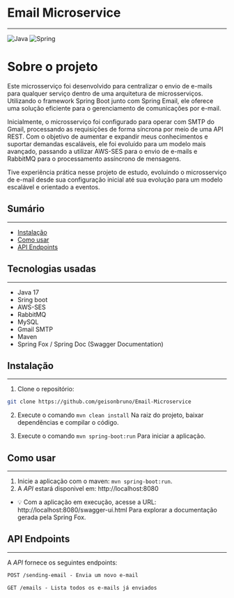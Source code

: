 # Email Microservice


***
![Java](https://img.shields.io/badge/java-%23ED8B00.svg?style=for-the-badge&logo=openjdk&logoColor=white)
![Spring](https://img.shields.io/badge/spring-%236DB33F.svg?style=for-the-badge&logo=spring&logoColor=white)

# Sobre o projeto

Este microsserviço foi desenvolvido para centralizar o envio de e-mails para qualquer serviço dentro de uma arquitetura de microsserviços. Utilizando o framework Spring Boot junto com Spring Email, ele oferece uma solução eficiente para o gerenciamento de comunicações por e-mail.

Inicialmente, o microsserviço foi configurado para operar com SMTP do Gmail, processando as requisições de forma síncrona por meio de uma API REST. Com o objetivo de aumentar e expandir meus conhecimentos e suportar demandas escaláveis, ele foi evoluído para um modelo mais avançado, passando a utilizar AWS-SES para o envio de e-mails e RabbitMQ para o processamento assíncrono de mensagens.

Tive experiência prática nesse projeto de estudo, evoluindo o microsserviço de e-mail desde sua configuração inicial até sua evolução para um modelo escalável e orientado a eventos.

## Sumário 
***
- [Instalação](#instalação)
- [Como usar](#como-usar)
- [API Endpoints](#api-endpoints)

## Tecnologias usadas
***

- Java 17
- Sring boot
- AWS-SES
- RabbitMQ
- MySQL
- Gmail SMTP
- Maven
- Spring Fox / Spring Doc (Swagger Documentation)

## Instalação
***
1. Clone o repositório:

```bash
git clone https://github.com/geisonbruno/Email-Microservice
```

2. Execute o comando ```mvn clean install``` Na raiz do projeto, baixar dependências e compilar o código.

3. Execute o comando ```mvn spring-boot:run``` Para iniciar a aplicação.

## Como usar
***

1. Inicie a aplicação com o maven: ```mvn spring-boot:run```.
2. A _API_ estará disponivel em: http://localhost:8080

- 💡 Com a aplicação em execução, acesse a URL: http://localhost:8080/swagger-ui.html Para explorar a documentação gerada pela Spring Fox.

## API Endpoints
***
A _API_ fornece os seguintes endpoints:

```markdown
POST /sending-email - Envia um novo e-mail

GET /emails - Lista todos os e-mails já enviados
```

